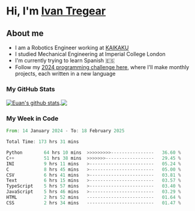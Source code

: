 # Hi, I'm [Ivan Tregear](https://www.linkedin.com/in/ivantregear/)

## About me

* I am a Robotics Engineer working at [KAIKAKU](https://github.com/KAIKAKU-AI)
* I studied Mechanical Engineering at Imperial College London
* I'm currently trying to learn Spanish :es:
* Follow my [2024 programming challenge here](https://github.com/ITregear?tab=repositories), where I'll make monthly projects, each written in a new language


### My GitHub Stats

<a href="#my-github-stats">
  <img align="center" src="https://github-readme-stats.vercel.app/api?username=itregear&count_private=true&show_icons=true&include_all_commits=true&theme=material-palenight" alt="Euan's github stats" />
</a>

<a href="#my-github-stats">
  <img align="center" src="https://github-readme-stats.vercel.app/api/top-langs/?username=itregear&layout=compact&theme=material-palenight" />
</a>

### My Week in Code
<!--START_SECTION:waka-->

```rust
From: 14 January 2024 - To: 18 February 2025

Total Time: 173 hrs 31 mins

Python        64 hrs 10 mins  >>>>>>>>>----------------   36.60 %
C++           51 hrs 38 mins  >>>>>>>------------------   29.45 %
INI           9 hrs 11 mins   >------------------------   05.24 %
C             8 hrs 45 mins   >------------------------   05.00 %
CSV           6 hrs 41 mins   >------------------------   03.81 %
Text          6 hrs 15 mins   >------------------------   03.57 %
TypeScript    5 hrs 57 mins   >------------------------   03.40 %
JavaScript    5 hrs 46 mins   >------------------------   03.29 %
HTML          2 hrs 52 mins   -------------------------   01.64 %
CSS           2 hrs 34 mins   -------------------------   01.47 %
```

<!--END_SECTION:waka-->
